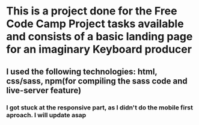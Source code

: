 <h1>This is a project done for the Free Code Camp Project tasks available and consists of a basic landing page for an imaginary Keyboard producer</h1>
<h2>I used the following technologies: html, css/sass, npm(for compiling the sass code and live-server feature)</h2>
<h3> I got stuck at the responsive part, as I didn't do the mobile first aproach. I will update asap </h3>
